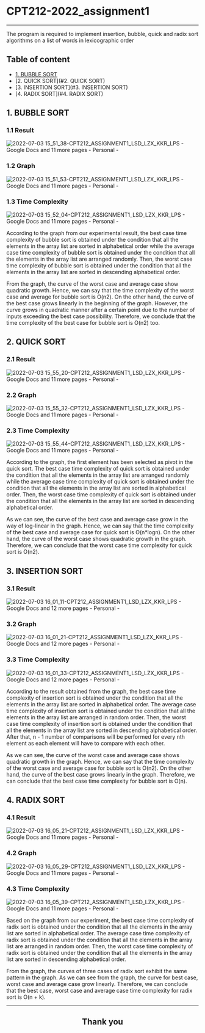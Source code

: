 # CPT212-2022_assignment1

---

The program is required to implement insertion, bubble, quick and radix sort algorithms on a list of words in lexicographic order

## Table of content
* [1. BUBBLE SORT](#1.-bubble-sort)
* [2. QUICK SORT](#2. QUICK SORT)
* [3. INSERTION SORT](#3. INSERTION SORT)
* [4. RADIX SORT](#4. RADIX SORT)

## 1. BUBBLE SORT
### 1.1 Result
![2022-07-03 15_51_38-CPT212_ASSIGNMENT1_LSD_LZX_KKR_LPS - Google Docs and 11 more pages - Personal - ](https://user-images.githubusercontent.com/64214479/177030621-4010e047-c5d8-4d75-8cf6-efad37200ff9.png)

### 1.2 Graph
![2022-07-03 15_51_53-CPT212_ASSIGNMENT1_LSD_LZX_KKR_LPS - Google Docs and 11 more pages - Personal - ](https://user-images.githubusercontent.com/64214479/177030634-bca8c284-8274-43bc-935b-6d8cc923927a.png)

### 1.3 Time Complexity
![2022-07-03 15_52_04-CPT212_ASSIGNMENT1_LSD_LZX_KKR_LPS - Google Docs and 11 more pages - Personal - ](https://user-images.githubusercontent.com/64214479/177030642-7894b885-69c6-4f63-a909-5520d49eb066.png)

According to the graph from our experimental result, the best case time complexity of bubble sort is obtained under the condition that all the elements in the array list are sorted in alphabetical order while the average case time complexity of bubble sort is obtained under the condition that all the elements in the array list are arranged randomly. Then, the worst case time complexity of bubble sort is obtained under the condition that all the elements in the array list are sorted in descending alphabetical order.  

From the graph, the curve of the worst case and average case show quadratic growth. Hence, we can say that the time complexity of the worst case and average for bubble sort is O(n2). On the other hand, the curve of the best case grows linearly in the beginning of the graph. However, the curve grows in quadratic manner after a certain point due to the number of inputs exceeding the best case possibility. Therefore, we conclude that the time complexity of the best case for bubble sort is O(n2) too. 

## 2. QUICK SORT
### 2.1 Result
![2022-07-03 15_55_20-CPT212_ASSIGNMENT1_LSD_LZX_KKR_LPS - Google Docs and 11 more pages - Personal - ](https://user-images.githubusercontent.com/64214479/177086839-9e12170e-7434-4dba-b498-99fc5034c0ea.png)

### 2.2 Graph
![2022-07-03 15_55_32-CPT212_ASSIGNMENT1_LSD_LZX_KKR_LPS - Google Docs and 11 more pages - Personal - ](https://user-images.githubusercontent.com/64214479/177086847-7625a7ec-782f-4a47-afcb-32f7862aee32.png)

### 2.3 Time Complexity
![2022-07-03 15_55_44-CPT212_ASSIGNMENT1_LSD_LZX_KKR_LPS - Google Docs and 11 more pages - Personal - ](https://user-images.githubusercontent.com/64214479/177086850-cad6b9e9-add4-4bc2-b9ba-081c7c0ec510.png)

According to the graph, the first element has been selected as pivot in the quick sort. The best case time complexity of quick sort is obtained under the condition that all the elements in the array list are arranged randomly while the average case time complexity of quick sort is obtained under the condition that all the elements in the array list are sorted in alphabetical order. Then, the worst case time complexity of quick sort is obtained under the condition that all the elements in the array list are sorted in descending alphabetical order. 

As we can see, the curve of the best case and average case grow in the way of log-linear in the graph. Hence, we can say that the time complexity of the best case and average case for quick sort is O(n*logn). On the other hand, the curve of the worst case shows quadratic growth in the graph. Therefore, we can conclude that the worst case time complexity for quick sort is O(n2). 

## 3. INSERTION SORT
### 3.1 Result
![2022-07-03 16_01_11-CPT212_ASSIGNMENT1_LSD_LZX_KKR_LPS - Google Docs and 12 more pages - Personal - ](https://user-images.githubusercontent.com/64214479/177030924-485f82ba-86d7-4c40-8292-cb4f39bbd739.png)

### 3.2 Graph
![2022-07-03 16_01_21-CPT212_ASSIGNMENT1_LSD_LZX_KKR_LPS - Google Docs and 12 more pages - Personal - ](https://user-images.githubusercontent.com/64214479/177030935-49d555dc-f785-4630-bd59-770fd162b753.png)

### 3.3 Time Complexity
![2022-07-03 16_01_33-CPT212_ASSIGNMENT1_LSD_LZX_KKR_LPS - Google Docs and 12 more pages - Personal - ](https://user-images.githubusercontent.com/64214479/177030947-daaccf53-8731-4160-9e85-d4268636d1ba.png)

According to the result obtained from the graph, the best case time complexity of insertion sort is obtained under the condition that all the elements in the array list are sorted in alphabetical order. The average case time complexity of insertion sort is obtained under the condition that all the elements in the array list are arranged in random order. Then, the worst case time complexity of insertion sort is obtained under the condition that all the elements in the array list are sorted in descending alphabetical order. After that, n - 1 number of comparisons will be performed for every nth element as each element will have to compare with each other. 

As we can see, the curve of the worst case and average case shows quadratic growth in the graph. Hence, we can say that the time complexity of the worst case and average case for bubble sort is O(n2). On the other hand, the curve of the best case grows linearly in the graph. Therefore, we can conclude that the best case time complexity for bubble sort is O(n). 

## 4. RADIX SORT
### 4.1 Result
![2022-07-03 16_05_21-CPT212_ASSIGNMENT1_LSD_LZX_KKR_LPS - Google Docs and 11 more pages - Personal - ](https://user-images.githubusercontent.com/64214479/177031031-14cc2a28-9ecf-4274-b0d2-e65eb85a9b08.png)

### 4.2 Graph
![2022-07-03 16_05_29-CPT212_ASSIGNMENT1_LSD_LZX_KKR_LPS - Google Docs and 11 more pages - Personal - ](https://user-images.githubusercontent.com/64214479/177031041-33f145f2-43fc-4f6c-855d-c91a88bc64fe.png)

### 4.3 Time Complexity 
![2022-07-03 16_05_39-CPT212_ASSIGNMENT1_LSD_LZX_KKR_LPS - Google Docs and 11 more pages - Personal - ](https://user-images.githubusercontent.com/64214479/177031060-e758ec54-44c5-4542-a7e2-1cb7452b6913.png)

Based on the graph from our experiment, the best case time complexity of radix sort is obtained under the condition that all the elements in the array list are sorted in alphabetical order. The average case time complexity of radix sort is obtained under the condition that all the elements in the array list are arranged in random order. Then, the worst case time complexity of radix sort is obtained under the condition that all the elements in the array list are sorted in descending alphabetical order. 

From the graph, the curves of three cases of radix sort exhibit the same pattern in the graph. As we can see from the graph, the curve for best case, worst case and average case grow linearly. Therefore, we can conclude that the best case, worst case and average case time complexity for radix sort is O(n + k). 

---
<h2 align="center">Thank you</h2>
